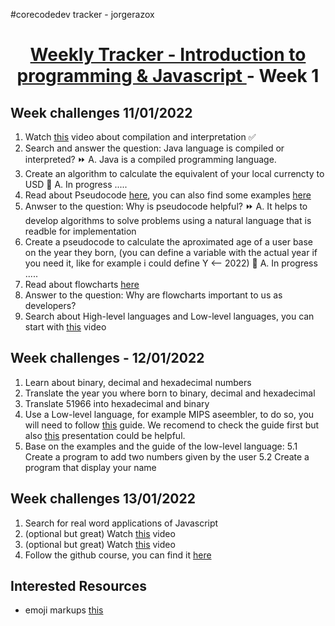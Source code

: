 #corecodedev tracker - jorgerazox


<h1 align="center"><ins> Weekly Tracker - Introduction to programming & Javascript </ins> - Week 1</h1>


## Week challenges 11/01/2022

1. Watch [this](https://www.youtube.com/watch?v=JNMy969SjyU) video about compilation and interpretation :white_check_mark:
2. Search and answer the question: Java language is compiled or interpreted?
:fast_forward: A. Java is a compiled programming language. 
3. Create an algorithm to calculate the equivalent of your local currencty to USD
:arrows_counterclockwise: A.  In progress .....
4. Read about Pseudocode [here](https://www.freecodecamp.org/news/what-is-pseudocode-in-programming/), you can also find some examples [here](resources/PSEUDOCODE.md)
5. Anwser to the question: Why is pseudocode helpful?
:fast_forward: A. It helps to develop algorithms to solve problems using a natural language that is readble for implementation
6. Create a pseudocode to calculate the aproximated age of a user base on the year they born, (you can define a variable with the actual year if you need it, like for example i could define Y <-- 2022)
:arrows_counterclockwise: A.  In progress .....
7. Read about flowcharts [here](https://www.lucidchart.com/pages/es/que-es-un-diagrama-de-flujo)
8. Answer to the question: Why are flowcharts important to us as developers?
9. Search about High-level languages and Low-level languages, you can start with [this](https://www.youtube.com/watch?v=1vRPOp5p-qs) video

## Week challenges - 12/01/2022

1. Learn about binary, decimal and hexadecimal numbers
2. Translate the year you where born to binary, decimal and hexadecimal
3. Translate 51966 into hexadecimal and binary
4. Use a Low-level language, for example MIPS aseembler, to do so, you will need to follow [this](resources/MIPS.md) guide. We recomend to check the guide first but also [this](https://courses.cs.vt.edu/cs2506/Fall2014/Notes/L04.MIPSAssemblyOverview.pdf) presentation could be helpful.
5. Base on the examples and the guide of the low-level language:
   5.1 Create a program to add two numbers given by the user
   5.2 Create a program that display your name

## Week challenges 13/01/2022

1. Search for real word applications of Javascript
2. (optional but great) Watch [this](https://www.youtube.com/watch?v=LW6vQNE2jgc&t=1962s) video
3. (optional but great) Watch [this](https://www.youtube.com/watch?v=KXkQJBASUOg) video
4. Follow the github course, you can find it [here](./../../../recommended)

## Interested Resources
* emoji markups [this](https://gist.github.com/rxaviers/7360908)
